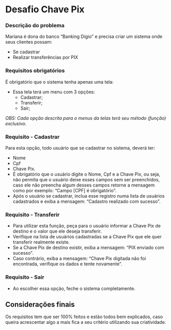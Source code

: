 # Desafio Chave Pix

### Descrição do problema
Mariana é dona do banco “Banking Digio” e precisa criar um sistema onde seus clientes possam:
  - Se cadastrar
  - Realizar transferências por PIX
 
### Requisitos obrigatórios
É obrigatório que o sistema tenha apenas uma tela:

- Essa tela terá um menu com 3 opções:
  - Cadastrar;
  - Transferir;
  - Sair;

*OBS: Cada opção descrita para o menus da telas terá seu método (função) exclusivo.*

### Requisito - Cadastrar
Para esta opção, todo usuário que se cadastrar no sistema, deverá ter:

  - Nome
  - Cpf
  - Chave Pix.
- É obrigatório que o usuário digite o Nome, Cpf e a Chave Pix, ou seja, não permita que o usuário deixe esses campos sem ser preenchidos, caso ele não preencha algum desses campos retorne a mensagem como por exemplo: “Campo [CPF] é obrigatório”.
- Após o usuário se cadastrar, inclua esse registro numa lista de usuários cadastrados e exiba a mensagem: “Cadastro realizado com sucesso”.

### Requisito - Transferir
- Para utilizar esta função, peça para o usuário informar a Chave Pix de destino e o valor que ele deseja transferir.
- Verifique na lista de usuários cadastradas se a Chave Pix que ele quer transferir realmente existe.
- Se a Chave Pix de destino existir, exiba a mensagem: “PIX enviado com sucesso”.
- Caso contrário, exiba a mensagem: “Chave Pix digitada não foi encontrada, verifique os dados e tente novamente”.

### Requisito - Sair
- Ao escolher essa opção, feche o sistema completamente.

## Considerações finais
Os requisitos tem que ser 100% feitos e estão todos bem explicados, caso queira acrescentar algo a mais fica a seu critério utilizando sua criatividade.
